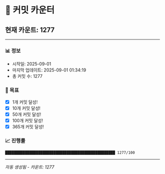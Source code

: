 # 🔢 커밋 카운터

## 현재 카운트: 1277

---

### 📊 정보
- 시작일: 2025-09-01
- 마지막 업데이트: 2025-09-01 01:34:19
- 총 커밋 수: 1277

### 🎯 목표
- [x] 1개 커밋 달성!
- [x] 10개 커밋 달성!
- [x] 50개 커밋 달성!
- [x] 100개 커밋 달성!
- [x] 365개 커밋 달성!

### 📈 진행률
```
██████████████████████████████████████████████████ 1277/100
```

---
*자동 생성됨 - 카운트: 1277*
